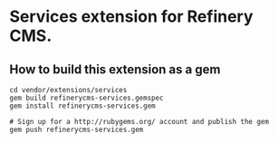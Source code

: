 # Services extension for Refinery CMS.

## How to build this extension as a gem

    cd vendor/extensions/services
    gem build refinerycms-services.gemspec
    gem install refinerycms-services.gem

    # Sign up for a http://rubygems.org/ account and publish the gem
    gem push refinerycms-services.gem